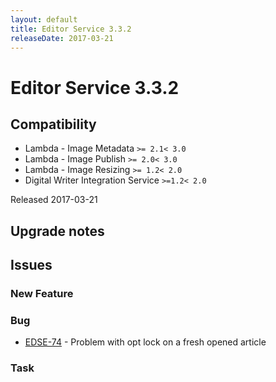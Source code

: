 ```yaml
---
layout: default
title: Editor Service 3.3.2
releaseDate: 2017-03-21
---
```

<div class="jumbotron">
    <h1>Editor Service 3.3.2</h1>    
    <h2>Compatibility</h2>
    <ul>
        <li>Lambda - Image Metadata <code>>= 2.1</code><code>< 3.0</code></li>
        <li>Lambda - Image Publish <code>>= 2.0</code><code>< 3.0</code></li>
        <li>Lambda - Image Resizing <code>>= 1.2</code><code>< 2.0</code></li>
        <li>Digital Writer Integration Service <code>>=1.2</code><code>< 2.0</code></li>
    </ul>
</div>

Released 2017-03-21



## Upgrade notes  
           



## Issues  


### New Feature 



### Bug 

 * [EDSE-74](https://jira.infomaker.se/browse/EDSE-74) - Problem with opt lock on a fresh opened article 


### Task 



